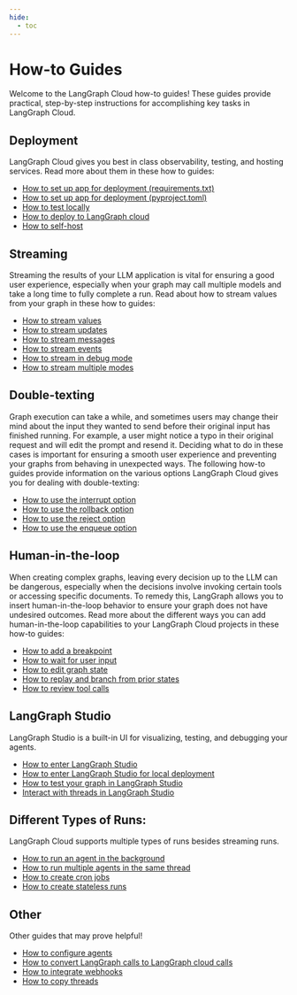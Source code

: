 ```yaml
---
hide:
  - toc
---
```


# How-to Guides

Welcome to the LangGraph Cloud how-to guides! These guides provide practical, step-by-step instructions for accomplishing key tasks in LangGraph Cloud.

## Deployment

LangGraph Cloud gives you best in class observability, testing, and hosting services. Read more about them in these how to guides:

- [How to set up app for deployment (requirements.txt)](../deployment/setup.md)
- [How to set up app for deployment (pyproject.toml)](../deployment/setup_pyproject.md)
- [How to test locally](../deployment/test_locally.md)
- [How to deploy to LangGraph cloud](../deployment/cloud.md)
- [How to self-host](../deployment/self_hosted.md)


## Streaming

Streaming the results of your LLM application is vital for ensuring a good user experience, especially when your graph may call multiple models and take a long time to fully complete a run. Read about how to stream values from your graph in these how to guides:

- [How to stream values](./stream_values.md)
- [How to stream updates](./stream_updates.md)
- [How to stream messages](./stream_messages.md)
- [How to stream events](./stream_events.md)
- [How to stream in debug mode](./stream_debug.md)
- [How to stream multiple modes](./stream_multiple.md)

## Double-texting

Graph execution can take a while, and sometimes users may change their mind about the input they wanted to send before their original input has finished running. For example, a user might notice a typo in their original request and will edit the prompt and resend it. Deciding what to do in these cases is important for ensuring a smooth user experience and preventing your graphs from behaving in unexpected ways. The following how-to guides provide information on the various options LangGraph Cloud gives you for dealing with double-texting:

- [How to use the interrupt option](./interrupt_concurrent.md)
- [How to use the rollback option](./rollback_concurrent.md)
- [How to use the reject option](./reject_concurrent.md)
- [How to use the enqueue option](./enqueue_concurrent.md)

## Human-in-the-loop

When creating complex graphs, leaving every decision up to the LLM can be dangerous, especially when the decisions involve invoking certain tools or accessing specific documents. To remedy this, LangGraph allows you to insert human-in-the-loop behavior to ensure your graph does not have undesired outcomes. Read more about the different ways you can add human-in-the-loop capabilities to your LangGraph Cloud projects in these how-to guides:

- [How to add a breakpoint](./human_in_the_loop_breakpoint.md)
- [How to wait for user input](./human_in_the_loop_user_input.md)
- [How to edit graph state](./human_in_the_loop_edit_state.md)
- [How to replay and branch from prior states](./human_in_the_loop_time_travel.md)
- [How to review tool calls](./human_in_the_loop_review_tool_calls.md)

## LangGraph Studio

LangGraph Studio is a built-in UI for visualizing, testing, and debugging your agents.

- [How to enter LangGraph Studio](./test_deployment.md)
- [How to enter LangGraph Studio for local deployment](./test_local_deployment.md)
- [How to test your graph in LangGraph Studio](./invoke_studio.md)
- [Interact with threads in LangGraph Studio](./threads_studio.md)

## Different Types of Runs:

LangGraph Cloud supports multiple types of runs besides streaming runs.

- [How to run an agent in the background](cloud_examples/background_run.ipynb)
- [How to run multiple agents in the same thread](cloud_examples/same-thread.ipynb)
- [How to create cron jobs](cloud_examples/cron_jobs.ipynb)
- [How to create stateless runs](cloud_examples/stateless_runs.ipynb)

## Other 

Other guides that may prove helpful!

- [How to configure agents](cloud_examples/configuration_cloud.ipynb)
- [How to convert LangGraph calls to LangGraph cloud calls](cloud_examples/langgraph_to_langgraph_cloud.ipynb)
- [How to integrate webhooks](cloud_examples/webhooks.ipynb)
- [How to copy threads](./copy_threads.md)